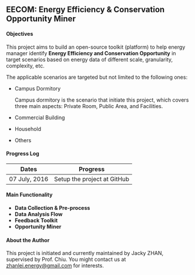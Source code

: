 ## EECOM: Energy Efficiency &amp; Conservation Opportunity Miner

#### Objectives

This project aims to build an open-source toolkit (platform) to help energy manager identify **Energy Efficiency and Conservation Opportunity** in target scenarios based on energy data of different scale, granularity, complexity, etc.

The applicable scenarios are targeted but not limited to the following ones:

+ Campus Dormitory 

	Campus dormitory is the scenario that initiate this project, which covers three main aspects: Private Room, Public Area, and Facilities.
+ Commercial Building
+ Household
+ Others

#### Progress Log

| Dates              | Progress
| ---                | ---
| 07 July, 2016      | Setup the project at GitHub

#### Main Functionality

+ **Data Collection & Pre-process**
+ **Data Analysis Flow**
+ **Feedback Toolkit**
+ **Opportunity Miner**

#### About the Author

This project is initiated and currently maintained by Jacky ZHAN, supervised by Prof. Chiu. You might contact us at zhanlei.energy@gmail.com for interests.
